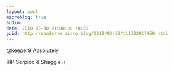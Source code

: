 ```yaml
---
layout: post
microblog: true
audio: 
date: 2010-03-30 01:00:00 +0100
guid: http://samdeane.micro.blog/2010/03/30/t11302927950.html
---
```

@keeper9 Absolutely

RIP Serpico &amp; Shaggie :(
